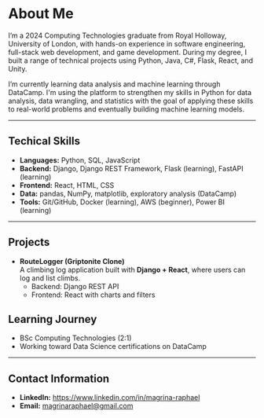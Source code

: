 # About Me  

I’m a 2024 Computing Technologies graduate from Royal Holloway, University of London, with hands-on experience in software engineering, full-stack web development, and game development. During my degree, I built a range of technical projects using Python, Java, C#, Flask, React, and Unity.

I’m currently learning data analysis and machine learning through DataCamp. I'm using the platform to strengthen my skills in Python for data analysis, data wrangling, and statistics with the goal of applying these skills to real-world problems and eventually building machine learning models.

---

## Techical Skills
- **Languages:** Python, SQL, JavaScript  
- **Backend:** Django, Django REST Framework, Flask (learning), FastAPI (learning)  
- **Frontend:** React, HTML, CSS  
- **Data:** pandas, NumPy, matplotlib, exploratory analysis (DataCamp)  
- **Tools:** Git/GitHub, Docker (learning), AWS (beginner), Power BI (learning)  

---

## Projects
- **RouteLogger (Griptonite Clone)**  
  A climbing log application built with **Django + React**, where users can log and list climbs.  
  - Backend: Django REST API  
  - Frontend: React with charts and filters
    
## Learning Journey
- BSc Computing Technologies (2:1)   
-  Working toward Data Science certifications on DataCamp  

---

## Contact Information
- **LinkedIn:**  https://www.linkedin.com/in/magrina-raphael
- **Email:** magrinaraphael@gmail.com  
